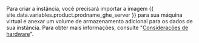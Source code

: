 Para criar a instância, você precisará importar a imagem {{ site.data.variables.product.prodname_ghe_server }} para sua máquina virtual e anexar um volume de armazenamento adicional para os dados de sua instância. Para obter mais informações, consulte "[Considerações de hardware](#hardware-considerations)".
